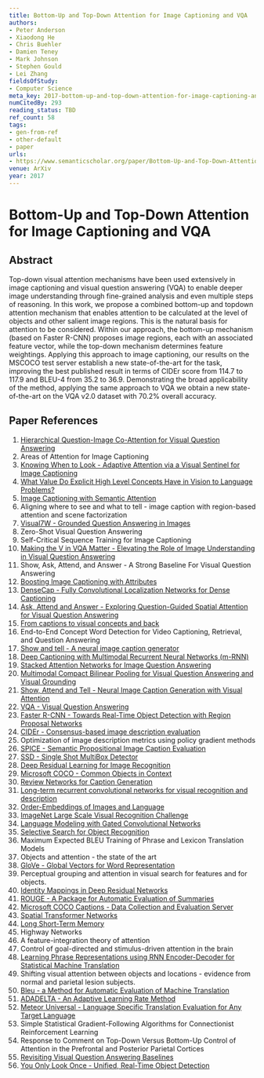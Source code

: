 ```yaml
---
title: Bottom-Up and Top-Down Attention for Image Captioning and VQA
authors:
- Peter Anderson
- Xiaodong He
- Chris Buehler
- Damien Teney
- Mark Johnson
- Stephen Gould
- Lei Zhang
fieldsOfStudy:
- Computer Science
meta_key: 2017-bottom-up-and-top-down-attention-for-image-captioning-and-vqa
numCitedBy: 293
reading_status: TBD
ref_count: 58
tags:
- gen-from-ref
- other-default
- paper
urls:
- https://www.semanticscholar.org/paper/Bottom-Up-and-Top-Down-Attention-for-Image-and-VQA-Anderson-He/a79b694bd4ef51207787da1948ed473903b751ef?sort=total-citations
venue: ArXiv
year: 2017
---
```


# Bottom-Up and Top-Down Attention for Image Captioning and VQA

## Abstract

Top-down visual attention mechanisms have been used extensively in image captioning and visual question answering (VQA) to enable deeper image understanding through fine-grained analysis and even multiple steps of reasoning. In this work, we propose a combined bottom-up and topdown attention mechanism that enables attention to be calculated at the level of objects and other salient image regions. This is the natural basis for attention to be considered. Within our approach, the bottom-up mechanism (based on Faster R-CNN) proposes image regions, each with an associated feature vector, while the top-down mechanism determines feature weightings. Applying this approach to image captioning, our results on the MSCOCO test server establish a new state-of-the-art for the task, improving the best published result in terms of CIDEr score from 114.7 to 117.9 and BLEU-4 from 35.2 to 36.9. Demonstrating the broad applicability of the method, applying the same approach to VQA we obtain a new state-of-the-art on the VQA v2.0 dataset with 70.2% overall accuracy.

## Paper References

1. [Hierarchical Question-Image Co-Attention for Visual Question Answering](2016-hierarchical-question-image-co-attention-for-visual-question-answering)
2. Areas of Attention for Image Captioning
3. [Knowing When to Look - Adaptive Attention via a Visual Sentinel for Image Captioning](2017-knowing-when-to-look-adaptive-attention-via-a-visual-sentinel-for-image-captioning)
4. [What Value Do Explicit High Level Concepts Have in Vision to Language Problems?](2016-what-value-do-explicit-high-level-concepts-have-in-vision-to-language-problems)
5. [Image Captioning with Semantic Attention](2016-image-captioning-with-semantic-attention)
6. Aligning where to see and what to tell - image caption with region-based attention and scene factorization
7. [Visual7W - Grounded Question Answering in Images](2016-visual7w-grounded-question-answering-in-images)
8. Zero-Shot Visual Question Answering
9. Self-Critical Sequence Training for Image Captioning
10. [Making the V in VQA Matter - Elevating the Role of Image Understanding in Visual Question Answering](2017-making-the-v-in-vqa-matter-elevating-the-role-of-image-understanding-in-visual-question-answering)
11. Show, Ask, Attend, and Answer - A Strong Baseline For Visual Question Answering
12. [Boosting Image Captioning with Attributes](2017-boosting-image-captioning-with-attributes)
13. [DenseCap - Fully Convolutional Localization Networks for Dense Captioning](2016-densecap-fully-convolutional-localization-networks-for-dense-captioning)
14. [Ask, Attend and Answer - Exploring Question-Guided Spatial Attention for Visual Question Answering](2016-ask-attend-and-answer-exploring-question-guided-spatial-attention-for-visual-question-answering)
15. [From captions to visual concepts and back](2015-from-captions-to-visual-concepts-and-back)
16. End-to-End Concept Word Detection for Video Captioning, Retrieval, and Question Answering
17. [Show and tell - A neural image caption generator](2015-show-and-tell-a-neural-image-caption-generator)
18. [Deep Captioning with Multimodal Recurrent Neural Networks (m-RNN)](2015-deep-captioning-with-multimodal-recurrent-neural-networks-m-rnn)
19. [Stacked Attention Networks for Image Question Answering](2016-stacked-attention-networks-for-image-question-answering)
20. [Multimodal Compact Bilinear Pooling for Visual Question Answering and Visual Grounding](2016-multimodal-compact-bilinear-pooling-for-visual-question-answering-and-visual-grounding)
21. [Show, Attend and Tell - Neural Image Caption Generation with Visual Attention](2015-show-attend-and-tell-neural-image-caption-generation-with-visual-attention)
22. [VQA - Visual Question Answering](2015-vqa-visual-question-answering)
23. [Faster R-CNN - Towards Real-Time Object Detection with Region Proposal Networks](2015-faster-r-cnn-towards-real-time-object-detection-with-region-proposal-networks)
24. [CIDEr - Consensus-based image description evaluation](2015-cider-consensus-based-image-description-evaluation)
25. Optimization of image description metrics using policy gradient methods
26. [SPICE - Semantic Propositional Image Caption Evaluation](2016-spice-semantic-propositional-image-caption-evaluation)
27. [SSD - Single Shot MultiBox Detector](2016-ssd-net.md)
28. [Deep Residual Learning for Image Recognition](2015-resnet.md)
29. [Microsoft COCO - Common Objects in Context](2014-microsoft-coco-common-objects-in-context)
30. [Review Networks for Caption Generation](2016-review-networks-for-caption-generation)
31. [Long-term recurrent convolutional networks for visual recognition and description](2015-long-term-recurrent-convolutional-networks-for-visual-recognition-and-description)
32. [Order-Embeddings of Images and Language](2016-order-embeddings-of-images-and-language)
33. [ImageNet Large Scale Visual Recognition Challenge](2015-imagenet-large-scale-visual-recognition-challenge)
34. [Language Modeling with Gated Convolutional Networks](2017-language-modeling-with-gated-convolutional-networks)
35. [Selective Search for Object Recognition](2013-selective-search-for-object-recognition)
36. Maximum Expected BLEU Training of Phrase and Lexicon Translation Models
37. Objects and attention - the state of the art
38. [GloVe - Global Vectors for Word Representation](2014-glove-global-vectors-for-word-representation)
39. Perceptual grouping and attention in visual search for features and for objects.
40. [Identity Mappings in Deep Residual Networks](2016-identity-mappings-in-deep-residual-networks)
41. [ROUGE - A Package for Automatic Evaluation of Summaries](2004-rouge-a-package-for-automatic-evaluation-of-summaries)
42. [Microsoft COCO Captions - Data Collection and Evaluation Server](2015-microsoft-coco-captions-data-collection-and-evaluation-server)
43. [Spatial Transformer Networks](2015-spatial-transformer-networks)
44. [Long Short-Term Memory](1997-long-short-term-memory)
45. Highway Networks
46. A feature-integration theory of attention
47. Control of goal-directed and stimulus-driven attention in the brain
48. [Learning Phrase Representations using RNN Encoder-Decoder for Statistical Machine Translation](2014-learning-phrase-representations-using-rnn-encoder-decoder-for-statistical-machine-translation)
49. Shifting visual attention between objects and locations - evidence from normal and parietal lesion subjects.
50. [Bleu - a Method for Automatic Evaluation of Machine Translation](2002-bleu-a-method-for-automatic-evaluation-of-machine-translation)
51. [ADADELTA - An Adaptive Learning Rate Method](2012-adadelta-an-adaptive-learning-rate-method)
52. [Meteor Universal - Language Specific Translation Evaluation for Any Target Language](2014-meteor-universal-language-specific-translation-evaluation-for-any-target-language)
53. Simple Statistical Gradient-Following Algorithms for Connectionist Reinforcement Learning
54. Response to Comment on Top-Down Versus Bottom-Up Control of Attention in the Prefrontal and Posterior Parietal Cortices
55. [Revisiting Visual Question Answering Baselines](2016-revisiting-visual-question-answering-baselines)
56. [You Only Look Once - Unified, Real-Time Object Detection](2016-you-only-look-once-unified-real-time-object-detection)
